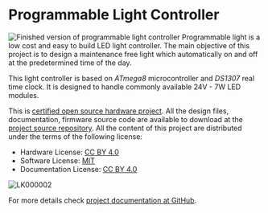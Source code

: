 
# Programmable Light Controller

![Finished version of programmable light controller](https://raw.githubusercontent.com/wiki/dilshan/programmable-light/images/prog-light-small.png)
Programmable light is a low cost and easy to build LED light controller. The main objective of this project is to design a maintenance free light which automatically on and off at the predetermined time of the day.

This light controller is based on *ATmega8* microcontroller and *DS1307* real time clock. It is designed to handle commonly available 24V - 7W LED modules. 

This is [certified open source hardware project](https://certification.oshwa.org/lk000002.html). All the design files, documentation, firmware source code are available to download at the [project source repository](https://github.com/dilshan/programmable-light). All the content of this project are distributed under the terms of the following license: 

* Hardware License: [CC BY 4.0](https://creativecommons.org/licenses/by/4.0/)
* Software License: [MIT](https://github.com/dilshan/programmable-light/blob/master/LICENSE)
* Documentation License: [CC BY 4.0](https://creativecommons.org/licenses/by/4.0/)

![LK000002](https://raw.githubusercontent.com/wiki/dilshan/programmable-light/images/LK000002.svg?sanitize=true)

For more details check [project documentation at GitHub](https://github.com/dilshan/programmable-light/wiki). 
